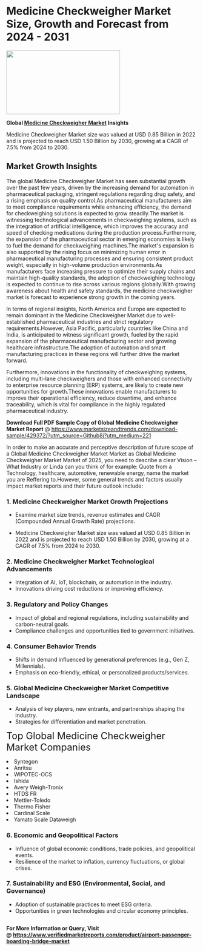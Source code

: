 <H1>Medicine Checkweigher Market Size, Growth and Forecast from 2024 - 2031</H1><img class="aligncenter size-medium wp-image-584254" src="https://thirdeyenews.in/wp-content/uploads/2024/09/Global-Market-Research-300x168.jpeg" alt="" width="300" height="168" /><p><strong>Global&nbsp;<a href="https://www.marketsizeandtrends.com/download-sample/429372/?utm_source=Github8j?utm_medium=221">Medicine Checkweigher Market</a> Insights</strong></p><p>Medicine Checkweigher Market size was valued at USD 0.85 Billion in 2022 and is projected to reach USD 1.50 Billion by 2030, growing at a CAGR of 7.5% from 2024 to 2030.</p><p><h2>Market Growth Insights</h2> <p>The global Medicine Checkweigher Market has seen substantial growth over the past few years, driven by the increasing demand for automation in pharmaceutical packaging, stringent regulations regarding drug safety, and a rising emphasis on quality control.As pharmaceutical manufacturers aim to meet compliance requirements while enhancing efficiency, the demand for checkweighing solutions is expected to grow steadily.The market is witnessing technological advancements in checkweighing systems, such as the integration of artificial intelligence, which improves the accuracy and speed of checking medications during the production process.Furthermore, the expansion of the pharmaceutical sector in emerging economies is likely to fuel the demand for checkweighing machines.The market's expansion is also supported by the rising focus on minimizing human error in pharmaceutical manufacturing processes and ensuring consistent product weight, especially in high-volume production environments.As manufacturers face increasing pressure to optimize their supply chains and maintain high-quality standards, the adoption of checkweighing technology is expected to continue to rise across various regions globally.With growing awareness about health and safety standards, the medicine checkweigher market is forecast to experience strong growth in the coming years.</p> <p>In terms of regional insights, North America and Europe are expected to remain dominant in the Medicine Checkweigher Market due to well-established pharmaceutical industries and strict regulatory requirements.However, Asia Pacific, particularly countries like China and India, is anticipated to witness significant growth, fueled by the rapid expansion of the pharmaceutical manufacturing sector and growing healthcare infrastructure.The adoption of automation and smart manufacturing practices in these regions will further drive the market forward.</p> <p>Furthermore, innovations in the functionality of checkweighing systems, including multi-lane checkweighers and those with enhanced connectivity to enterprise resource planning (ERP) systems, are likely to create new opportunities for growth.These innovations enable manufacturers to improve their operational efficiency, reduce downtime, and enhance traceability, which is vital for compliance in the highly regulated pharmaceutical industry.</p> <p><span class=""><strong>Download Full PDF Sample Copy of Global Medicine Checkweigher Market Report</strong> @ <a href="https://www.marketsizeandtrends.com/download-sample/429372/?utm_source=Github8j?utm_medium=221" target="_blank">https://www.marketsizeandtrends.com/download-sample/429372/?utm_source=Github8j?utm_medium=221</a></span></p><p>In order to make an accurate and perceptive description of future scope of a Global&nbsp;Medicine Checkweigher Market Market as Global&nbsp;Medicine Checkweigher Market Market of 2025, you need to describe a clear Vision &ndash; What Industry or Linda can you think of for example: Quote from a Technology, healthcare, automotive, renewable energy, name the market you are Reffering to.However, some general trends and factors usually impact market reports and their future outlook include:</p><h3>1.&nbsp;<strong>Medicine Checkweigher Market Growth Projections</strong></h3><ul><li>Examine market size trends, revenue estimates and CAGR (Compounded Annual Growth Rate) projections.</li><li><p>Medicine Checkweigher Market size was valued at USD 0.85 Billion in 2022 and is projected to reach USD 1.50 Billion by 2030, growing at a CAGR of 7.5% from 2024 to 2030.</p></li></ul><h3>2.&nbsp;<strong>Medicine Checkweigher Market Technological Advancements</strong></h3><ul><li>Integration of AI, IoT, blockchain, or automation in the industry.</li><li>Innovations driving cost reductions or improving efficiency.</li></ul><h3>3.&nbsp;<strong>Regulatory and Policy Changes</strong></h3><ul><li>Impact of global and regional regulations, including sustainability and carbon-neutral goals.</li><li>Compliance challenges and opportunities tied to government initiatives.</li></ul><h3>4.&nbsp;<strong>Consumer Behavior Trends</strong></h3><ul><li>Shifts in demand influenced by generational preferences (e.g., Gen Z, Millennials).</li><li>Emphasis on eco-friendly, ethical, or personalized products/services.</li></ul><h3>5.&nbsp;<strong>Global Medicine Checkweigher Market Competitive Landscape</strong></h3><ul><li>Analysis of key players, new entrants, and partnerships shaping the industry.</li><li>Strategies for differentiation and market penetration.</li></ul><p data-pm-slice="1 1 []"><span style="color: inherit; font-family: inherit; font-size: 25px;">Top Global Medicine Checkweigher Market Companies</span></p><div class="" data-test-id=""><p><li>Syntegon</li><li> Anritsu</li><li> WIPOTEC-OCS</li><li> Ishida</li><li> Avery Weigh-Tronix</li><li> HTDS FR</li><li> Mettler-Toledo</li><li> Thermo Fisher</li><li> Cardinal Scale</li><li> Yamato Scale Dataweigh</li></p></div><h3>6.&nbsp;<strong>Economic and Geopolitical Factors</strong></h3><ul><li>Influence of global economic conditions, trade policies, and geopolitical events.</li><li>Resilience of the market to inflation, currency fluctuations, or global crises.</li></ul><h3>7.&nbsp;<strong>Sustainability and ESG (Environmental, Social, and Governance)</strong></h3><ul><li>Adoption of sustainable practices to meet ESG criteria.</li><li>Opportunities in green technologies and circular economy principles.</li></ul><h2><strong style="font-size: 14px;">For More Information or Query, Visit @&nbsp;</strong><a style="background-color: #ffffff; font-size: 14px;" href="https://www.marketsizeandtrends.com/report/medicine-checkweigher-market/" target="_blank">https://www.verifiedmarketreports.com/product/airport-passenger-boarding-bridge-market</a></h2>
